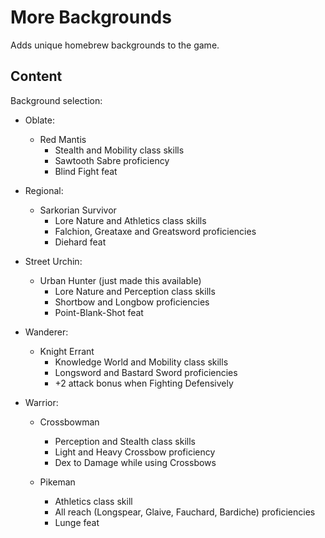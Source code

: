 # More Backgrounds

Adds unique homebrew backgrounds to the game.

## Content

Background selection:
* Oblate:
  * Red Mantis
    * Stealth and Mobility class skills
    * Sawtooth Sabre proficiency
    * Blind Fight feat

* Regional:
  * Sarkorian Survivor
    * Lore Nature and Athletics class skills
    * Falchion, Greataxe and Greatsword proficiencies
    * Diehard feat

* Street Urchin:
  * Urban Hunter (just made this available)
    * Lore Nature and Perception class skills
    * Shortbow and Longbow proficiencies
    * Point-Blank-Shot feat
   
* Wanderer:
  * Knight Errant
    * Knowledge World and Mobility class skills
    * Longsword and Bastard Sword proficiencies
    * +2 attack bonus when Fighting Defensively

* Warrior:
  * Crossbowman
    * Perception and Stealth class skills
    * Light and Heavy Crossbow proficiency
    * Dex to Damage while using Crossbows

  * Pikeman
    * Athletics class skill
    * All reach (Longspear, Glaive, Fauchard, Bardiche) proficiencies
    * Lunge feat
